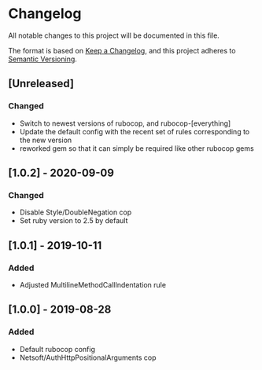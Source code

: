 # Changelog

All notable changes to this project will be documented in this file.

The format is based on [Keep a Changelog](https://keepachangelog.com/en/1.0.0/),
and this project adheres to [Semantic Versioning](https://semver.org/spec/v2.0.0.html).

## [Unreleased]
### Changed
- Switch to newest versions of rubocop, and rubocop-[everything]
- Update the default config with the recent set of rules corresponding to the new version
- reworked gem so that it can simply be required like other rubocop gems

## [1.0.2] - 2020-09-09
### Changed
- Disable Style/DoubleNegation cop
- Set ruby version to 2.5 by default

## [1.0.1] - 2019-10-11
### Added
- Adjusted MultilineMethodCallIndentation rule

## [1.0.0] - 2019-08-28
### Added
- Default rubocop config
- Netsoft/AuthHttpPositionalArguments cop
